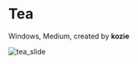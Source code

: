 # Tea
Windows, Medium, created by **kozie**

![tea_slide](https://github.com/user-attachments/assets/1d64456c-c18d-4db6-baed-de06eb17eed7)


